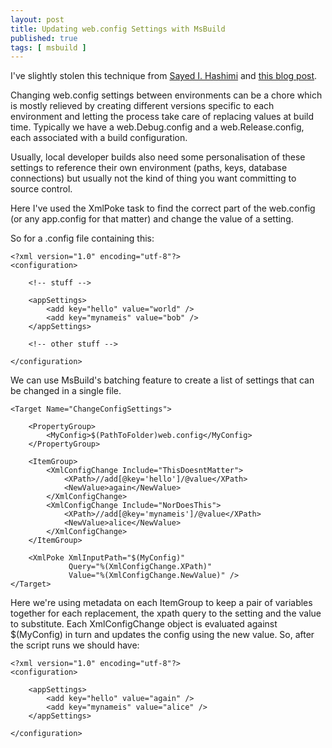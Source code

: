 ```yaml
---
layout: post
title: Updating web.config Settings with MsBuild
published: true
tags: [ msbuild ]
---
```


I've slightly stolen this technique from [Sayed I. Hashimi](https://twitter.com/sayedihashimi) and 
[this blog post](http://sedodream.com/2011/12/29/UpdatingXMLFilesWithMSBuild.aspx).

Changing web.config settings between environments can be a chore which is mostly 
relieved by creating different versions specific to each environment and letting 
the process take care of replacing values at build time. Typically we have a 
web.Debug.config and a web.Release.config, each associated with a build 
configuration. 

Usually, local developer builds also need some personalisation of these settings 
to reference their own environment (paths, keys, database connections) but 
usually not the kind of thing you want committing to source control.

Here I've used the XmlPoke task to find the correct part of the web.config 
(or any app.config for that matter) and change the value of a setting.

So for a .config file containing this:

	<?xml version="1.0" encoding="utf-8"?>
	<configuration>
	
		<!-- stuff -->

		<appSettings>
			<add key="hello" value="world" />
			<add key="mynameis" value="bob" />
		</appSettings>
		
		<!-- other stuff -->
		
	</configuration>
 
We can use MsBuild's batching feature to create a list of settings that can be 
changed in a single file.

	<Target Name="ChangeConfigSettings">
	
		<PropertyGroup>
			<MyConfig>$(PathToFolder)web.config</MyConfig>
		</PropertyGroup>
		
		<ItemGroup>
			<XmlConfigChange Include="ThisDoesntMatter">
				<XPath>//add[@key='hello']/@value</XPath> 
				<NewValue>again</NewValue>
			</XmlConfigChange>
			<XmlConfigChange Include="NorDoesThis">
				<XPath>//add[@key='mynameis']/@value</XPath> 
				<NewValue>alice</NewValue>
			</XmlConfigChange>
		</ItemGroup>
		
		<XmlPoke XmlInputPath="$(MyConfig)"
	             Query="%(XmlConfigChange.XPath)"
	             Value="%(XmlConfigChange.NewValue)" />
	</Target>

Here we're using metadata on each ItemGroup to keep a pair of variables together 
for each replacement, the xpath query to the setting and the value to substitute.
Each XmlConfigChange object is evaluated against $(MyConfig) in turn and updates 
the config using the new value. So, after the script runs we should have:

	<?xml version="1.0" encoding="utf-8"?>
	<configuration>
	
		<appSettings>
			<add key="hello" value="again" />
			<add key="mynameis" value="alice" />
		</appSettings>
		
	</configuration>


